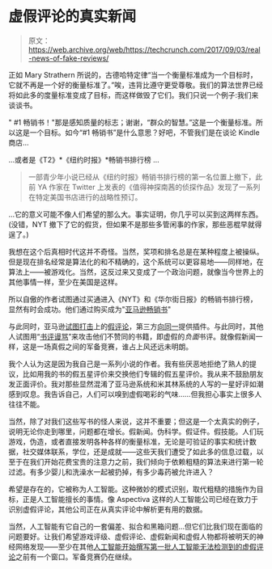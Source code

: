 # 虚假评论的真实新闻 

> 原文：<https://web.archive.org/web/https://techcrunch.com/2017/09/03/real-news-of-fake-reviews/>

正如 Mary Strathern 所说的，古德哈特定律“当一个衡量标准成为一个目标时，它就不再是一个好的衡量标准了。”唉，违背比遵守更受尊敬。我们的算法世界已经将如此多的度量标准变成了目标，而这样做毁了它们。我们只说一个例子:我们来谈谈书。

" #1 畅销书！"那是感知质量的标志；谢谢，“群众的智慧。”这是一个衡量标准。所以这是一个目标。如今“#1 畅销书”是什么意思？好吧，不管我们是在谈论 Kindle 商店…

…或者是《T2》*《纽约时报》*畅销书排行榜 …

> 一部青少年小说已经从《纽约时报》畅销书排行榜的第一名位置上撤下，此前 YA 作家在 Twitter 上发表的《值得神探南茜的侦探作品》发现了一系列在特定美国书店进行的战略性预订。

…它的意义可能不像人们希望的那么大。事实证明，你几乎可以买到这两样东西。(没错，NYT 撤下了它的假货，但如果不是那些多管闲事的作家，那些恶棍早就得逞了。)

我想在这个后真相时代这并不奇怪。当然，奖项和排名总是在某种程度上被操纵。但是现在排名经常是算法化的和不精确的，这个系统可以更容易地——同样地，在算法上——被游戏化。当然，这反过来又变成了一个政治问题，就像当今世界上的其他事情一样，至少在美国是这样。

所以自傲的作者试图通过买通进入《NYT》和《华尔街日报》的畅销书排行榜，显然有时会成功。他们通过购买成为"[亚马逊畅销书](https://web.archive.org/web/20221025230100/http://observer.com/2016/02/behind-the-scam-what-does-it-takes-to-be-a-bestselling-author-3-and-5-minutes/)"

与此同时，亚马逊[试图打击](https://web.archive.org/web/20221025230100/https://www.usatoday.com/story/tech/2015/10/19/amazon-cracks-down-fake-reviews/74213892/)上的[假评论](https://web.archive.org/web/20221025230100/http://absolutewrite.com/forums/showthread.php?288945-So-what-percentage-of-Amazon-Goodreads-reviews-of-indie-fiction-are-fake)，第三方[向同一](https://web.archive.org/web/20221025230100/https://the-digital-reader.com/2016/01/25/spot-fake-kindle-reviews-with-fakespot/)提供插件。与此同时，其他人试图用“[书评谩骂](https://web.archive.org/web/20221025230100/http://accrispin.blogspot.com/2014/07/on-trolls-and-fake-bad-reviews.html)”来攻击他们不赞同的书籍，即虚假的*负面*书评。就像假新闻一样，这是一场真假之间的军备竞赛，谁占上风还远未明朗。

我个人认为这是因为我自己是一系列小说的作者。我有些厌恶地拒绝了熟人的提议，比如用我的书的假五星评价来交换他们专辑的假五星评价。我从来不鼓励朋友发正面评价。我对那些显然混淆了亚马逊系统和米其林系统的人写的一星好评如潮感到叹息。我告诉自己，人们可以嗅到虚假喝彩的气味……但我担心事实上很多人往往不能。

当然，除了对我们这些写书的怪人来说，这并不重要；但这是一个太真实的例子，说明无论你走到哪里，问题都在增长。假新闻。伪科学。假证件。假技能。人们玩游戏，伪造，或者直接发明各种各样的衡量标准，无论是可验证的事实和统计数据，社交媒体联系，学位，还是成就——这些天我们遭受了如此多的信息过载，以至于在我们开始花费宝贵的注意力之前，我们倾向于依赖粗糙的算法来进行第一轮过滤。有多少婴儿和洗澡水一起被扔掉，有多少毒药被允许进入？

希望是存在的，它被称为人工智能。这种微妙的模式识别，取代粗糙的措施作为目标，正是人工智能擅长的事情。像 Aspectiva 这样的人工智能公司已经在致力于识别虚假评论，其他公司正在从真实评论中解析更有用的数据。

当然，人工智能有它自己的一套偏差、拟合和黑箱问题…但它们比我们现在面临的问题要好。让我们希望游戏评级、虚假评论、虚假新闻和虚假人物都将被明天的神经网络发现——至少在其他[人工智能开始撰写第一批人工智能无法检测到的虚假评论](https://web.archive.org/web/20221025230100/https://www.theverge.com/2017/8/31/16232180/ai-fake-reviews-yelp-amazon)之前有一个窗口。军备竞赛仍在继续。